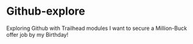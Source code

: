 # Github-explore
 Exploring Github with Trailhead modules
I want to secure a Million-Buck offer job by my Birthday!